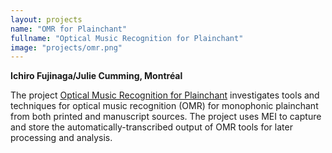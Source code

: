 ```yaml
---
layout: projects
name: "OMR for Plainchant"
fullname: "Optical Music Recognition for Plainchant"
image: "projects/omr.png"
---
```

**Ichiro Fujinaga/Julie Cumming, Montréal**

The project [Optical Music Recognition for Plainchant](http://ddmal.music.mcgill.ca/research/omr/omr_for_plainchant) investigates tools and techniques for optical music recognition (OMR) for monophonic plainchant from both printed and manuscript sources. The project uses MEI to capture and store the automatically-transcribed output of OMR tools for later processing and analysis.